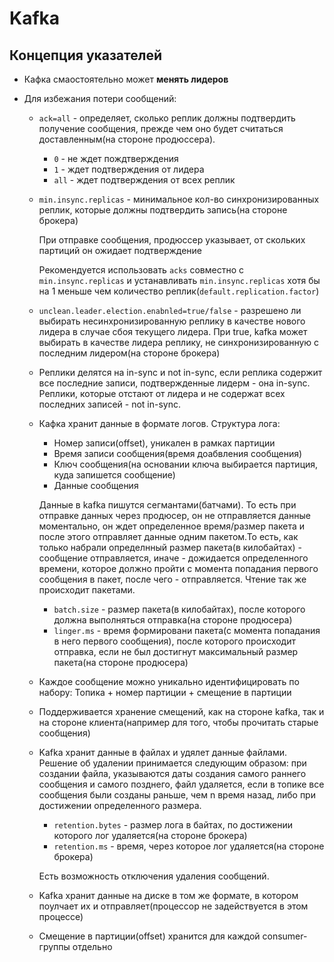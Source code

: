 # Kafka

## Концепция указателей

- Кафка смаостоятельно может **менять лидеров**

- Для избежания потери сообщений:

  - `ack=all` - определяет, сколько реплик должны подтвердить получение сообщения, прежде чем оно будет считаться доставленным(на стороне продюссера).

    - `0` - не ждет пождтверждения
    - `1` - ждет подтверждения от лидера
    - `all` - ждет подтверждения от всех реплик

  - `min.insync.replicas` - минимальное кол-во синхронизированных реплик, которые должны подтвердить запись(на стороне брокера)

    При отправке сообщения, продюссер указывает, от скольких партиций он ожидает подтверждение

    Рекомендуется использовать `acks` совместно с `min.insync.replicas` и устанавливать `min.insync.replicas` хотя бы на 1 меньше чем количество реплик(`default.replication.factor`)

  - `unclean.leader.election.enabnled=true/false` - разрешено ли выбирать несинхронизированную реплику в качестве нового лидера в случае сбоя текущего лидера. При true, kafka может выбирать в качестве лидера реплику, не синхронизированную с последним лидером(на стороне брокера)

  - Реплики делятся на in-sync и not in-sync, если реплика содержит все последние записи, подтвержденные лидерм - она in-sync. Реплики, которые отстают от лидера и не содержат всех последних записей - not in-sync.

  - Кафка хранит данные в формате логов. Структура лога:

    - Номер записи(offset), уникален в рамках партиции
    - Время записи сообщения(время доабвления сообщения)
    - Ключ сообщения(на основании ключа выбирается партиция, куда запишется сообщение)
    - Данные сообщения

    Данные в kafka пишутся сегмантами(батчами). То есть при отправке данных через продюсер, он не отправляется данные моментально, он ждет определенное время/размер пакета и после этого отправляет данные одним пакетом.То есть, как только набрали определнный размер пакета(в килобайтах) - сообщение отправляется, иначе - дожидается определенного времени, которое должно пройти с момента попадания первого сообщения в пакет, после чего - отправляется. Чтение так же происходит пакетами.

    - `batch.size` - размер пакета(в килобайтах), после которого должна выполняться отправка(на стороне продюсера)
    - `linger.ms` - время формировани пакета(с момента попадания в него первого сообщения), после которого происходит отправка, если не был достигнут максимальный размер пакета(на стороне продюсера)

  - Каждое сообщение можно уникально идентифицировать по набору: Топика + номер партиции + смещение в партиции

  - Поддерживается хранение смещений, как на стороне kafka, так и на стороне клиента(например для того, чтобы прочитать старые сообщения)

  - Kafka хранит данные в файлах и удялет данные файлами. Решение об удалении принимается следующим образом: при создании файла, указываются даты создания самого раннего сообщения и самого позднего, файл удаляется, если в топике все сообщения были созданы раньше, чем n время назад, либо при достижении определенного размера.

    - `retention.bytes` - размер лога в байтах, по достижении которого лог удаляется(на стороне брокера)
    - `retention.ms` - время, через которое лог удаляется(на стороне брокера)

    Есть возможность отключения удаления сообщений.

  - Kafka хранит данные на диске в том же формате, в котором поулчает их и отправляет(процессор не задействуется в этом процессе)

  - Смещение в  партиции(offset) хранится для каждой consumer-группы отдельно